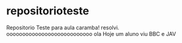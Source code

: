 # repositorioteste
Repositorio Teste para aula
caramba! resolvi. ooooooooooooooooooooooooooo
ola
Hoje um aluno viu BBC e JAV
